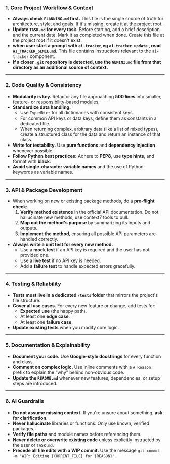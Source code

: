 ### 1. Core Project Workflow & Context

- **Always check `PLANNING.md` first.** This file is the single source of truth for architecture, style, and goals. If it's missing, create it at the project root.
- **Update `TASK.md` for every task.** Before starting, add a brief description and the current date. Mark it as completed when done. Create this file at the project root if it doesn't exist.
- **when user start a prompt with `ai-tracker`,eg `ai-tracker update` , read `AI_TRACKER_GENIE.md`.** This file contains instructions relevant to the `ai-tracker` component.
- **If a closer `.git` repository is detected, use the `GEMINI.md` file from that directory as an additional source of context.**

---

### 2. Code Quality & Consistency

- **Modularity is key.** Refactor any file approaching **500 lines** into smaller, feature- or responsibility-based modules.
- **Standardize data handling.**
  - Use `TypedDict` for all dictionaries with consistent keys.
  - For common API keys or data keys, define them as constants in a dedicated file.
  - When returning complex, arbitrary data (like a list of mixed types), create a structured class for the data and return an instance of that class.
- **Write for testability.** Use **pure functions** and **dependency injection** whenever possible.
- **Follow Python best practices:** Adhere to **PEP8**, use **type hints**, and format with **black**.
- **Avoid single-character variable names** and the use of Python keywords as variable names.

---

### 3. API & Package Development

- When working on new or existing package methods, do a **pre-flight check**:
    1. **Verify method existence** in the official API documentation. Do not hallucinate new methods, use context7 tools to pull.
    2. **Map out the method's purpose** by summarizing its inputs and outputs.
    3. **Implement the method**, ensuring all possible API parameters are handled correctly.
- **Always write a unit test for every new method.**
    - Use a **mock test** if an API key is required and the user has not provided one.
    - Use a **live test** if no API key is needed.
    - Add a **failure test** to handle expected errors gracefully.

---

### 4. Testing & Reliability

- **Tests must live in a dedicated `/tests` folder** that mirrors the project's file structure.
- **Cover all use cases.** For every new feature or change, add tests for:
    - **Expected use** (the happy path).
    - At least one **edge case**.
    - At least one **failure case**.
- **Update existing tests** when you modify core logic.

---

### 5. Documentation & Explainability

- **Document your code.** Use **Google-style docstrings** for every function and class.
- **Comment on complex logic.** Use inline comments with a `# Reason:` prefix to explain the "why" behind non-obvious code.
- **Update the `README.md`** whenever new features, dependencies, or setup steps are introduced.

---

### 6. AI Guardrails

- **Do not assume missing context.** If you're unsure about something, **ask for clarification**.
- **Never hallucinate** libraries or functions. Only use known, verified packages.
- **Verify file paths** and module names before referencing them.
- **Never delete or overwrite existing code** unless explicitly instructed by the user or `TASK.md`.
- **Precede all file edits with a WIP commit.** Use the message `git commit -m "WIP: Editing {CURRENT_FILE} for {REASON}"`.